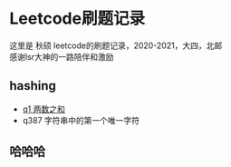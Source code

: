 # Leetcode刷题记录
这里是 秋硕 leetcode的刷题记录，2020-2021，大四，北邮  
感谢lsr大神的一路陪伴和激励  
## hashing
* [q1 两数之和](Leetcode/src/hash相关)
* q387 字符串中的第一个唯一字符
## 哈哈哈
